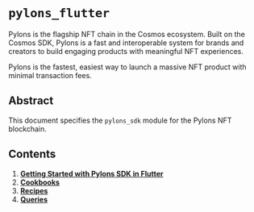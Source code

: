 <!--
order: 0
title: Pylons Flutter Overview
parent:
  title: "pylons_flutter"
-->

# `pylons_flutter`

Pylons is the flagship NFT chain in the Cosmos ecosystem. Built on the Cosmos SDK, Pylons is a fast and interoperable system for brands and creators to build engaging products with meaningful NFT experiences.

Pylons is the fastest, easiest way to launch a massive NFT product with minimal transaction fees.

## Abstract

This document specifies the `pylons_sdk` module for the Pylons NFT blockchain.

## Contents

1. **[Getting Started with Pylons SDK in Flutter](01_getting_started_flutter.md)**
2. **[Cookbooks](02_cookbooks.md)**
3. **[Recipes](03_recipes.md)**
4. **[Queries](02_transactions.md)**
